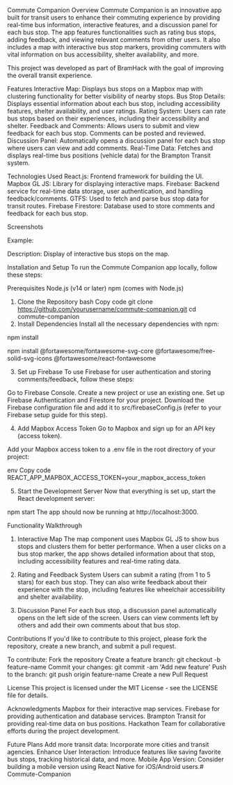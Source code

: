 Commute Companion
Overview
Commute Companion is an innovative app built for transit users to enhance their commuting experience by providing real-time bus information, interactive features, and a discussion panel for each bus stop. The app features functionalities such as rating bus stops, adding feedback, and viewing relevant comments from other users. It also includes a map with interactive bus stop markers, providing commuters with vital information on bus accessibility, shelter availability, and more.

This project was developed as part of BramHack with the goal of improving the overall transit experience.

Features
Interactive Map: Displays bus stops on a Mapbox map with clustering functionality for better visibility of nearby stops.
Bus Stop Details: Displays essential information about each bus stop, including accessibility features, shelter availability, and user ratings.
Rating System: Users can rate bus stops based on their experiences, including their accessibility and shelter.
Feedback and Comments: Allows users to submit and view feedback for each bus stop. Comments can be posted and reviewed.
Discussion Panel: Automatically opens a discussion panel for each bus stop where users can view and add comments.
Real-Time Data: Fetches and displays real-time bus positions (vehicle data) for the Brampton Transit system.

Technologies Used
React.js: Frontend framework for building the UI.
Mapbox GL JS: Library for displaying interactive maps.
Firebase: Backend service for real-time data storage, user authentication, and handling feedback/comments.
GTFS: Used to fetch and parse bus stop data for transit routes.
Firebase Firestore: Database used to store comments and feedback for each bus stop.

Screenshots


Example:


Description: Display of interactive bus stops on the map.

Installation and Setup
To run the Commute Companion app locally, follow these steps:

Prerequisites
Node.js (v14 or later)
npm (comes with Node.js)
1. Clone the Repository
bash
Copy code
git clone https://github.com/yourusername/commute-companion.git
cd commute-companion
2. Install Dependencies
Install all the necessary dependencies with npm:

npm install

npm install @fortawesome/fontawesome-svg-core @fortawesome/free-solid-svg-icons @fortawesome/react-fontawesome

3. Set up Firebase
To use Firebase for user authentication and storing comments/feedback, follow these steps:

Go to Firebase Console.
Create a new project or use an existing one.
Set up Firebase Authentication and Firestore for your project.
Download the Firebase configuration file and add it to src/firebaseConfig.js (refer to your Firebase setup guide for this step).

4. Add Mapbox Access Token
Go to Mapbox and sign up for an API key (access token).

Add your Mapbox access token to a .env file in the root directory of your project:

env
Copy code
REACT_APP_MAPBOX_ACCESS_TOKEN=your_mapbox_access_token

5. Start the Development Server
Now that everything is set up, start the React development server:

npm start
The app should now be running at http://localhost:3000.

Functionality Walkthrough
1. Interactive Map
The map component uses Mapbox GL JS to show bus stops and clusters them for better performance. When a user clicks on a bus stop marker, the app shows detailed information about that stop, including accessibility features and real-time rating data.

2. Rating and Feedback System
Users can submit a rating (from 1 to 5 stars) for each bus stop. They can also write feedback about their experience with the stop, including features like wheelchair accessibility and shelter availability.

3. Discussion Panel
For each bus stop, a discussion panel automatically opens on the left side of the screen. Users can view comments left by others and add their own comments about that bus stop.

Contributions
If you'd like to contribute to this project, please fork the repository, create a new branch, and submit a pull request.

To contribute:
Fork the repository
Create a feature branch: git checkout -b feature-name
Commit your changes: git commit -am 'Add new feature'
Push to the branch: git push origin feature-name
Create a new Pull Request

License
This project is licensed under the MIT License - see the LICENSE file for details.

Acknowledgments
Mapbox for their interactive map services.
Firebase for providing authentication and database services.
Brampton Transit for providing real-time data on bus positions.
Hackathon Team for collaborative efforts during the project development.

Future Plans
Add more transit data: Incorporate more cities and transit agencies.
Enhance User Interaction: Introduce features like saving favorite bus stops, tracking historical data, and more.
Mobile App Version: Consider building a mobile version using React Native for iOS/Android users.# Commute-Companion
 



